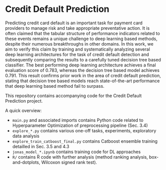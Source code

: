 # Credit Default Prediction

Predicting credit card default is an important task for payment card providers to manage risk and take appropriate preventative action. It is often claimed that the tabular structure of performance indicators related to these events remains a unique challenge to deep learning based methods, despite their numerous breakthroughs in other domains. In this work, we aim to verify this claim by training and systematically analyzing several deep learning architectures for the task of credit default detection and subsequently comparing the results to a carefully tuned decision tree based classifier. The best performing deep learning architecture achieves a final evaluation score of 0.783, whereas the decision tree based model achieves 0.791. This result confirms prior work in the area of credit default prediction, stating that decision tree based models reach state-of-the-art performance that deep learning based method fail to surpass.

This repository contains accompanying code for the Credit Default Prediction project.

A quick overview:

- `main.py` and associated imports contains Python code related to Hyperparameter Optimization of preprocessing pipeline (Sec. 3.4)
- `explore_*.py` contains various one-off tasks, experiments, exploratory data analysis
- `explore_train_catboost_final.py` contains Catboost ensemble training detailled in Sec. 3.5 and 4.3
- `jonas_model_*.ipynb` contains training code for DL approaches
- `R/` contains R code with further analysis (method ranking analysis, box-and-dotplots, Wilcoxon signed rank test).

